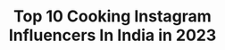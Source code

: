 ---
title: Top 10 Cooking Instagram Influencers In India in 2023
description: >-
  Find top cooking Instagram influencers in India in 2023. Most popular hashtags: #indianfood #foodphotography #indianfoodbloggers #foodblogger.
platform: Instagram
hits: 853
text_top: Discover the most popular Instagram profiles on inBeat.
text_bottom: Our search engine aggregates 853 Instagram influencers like this in India for you to connect with.
profiles:
  - username: "tamarawebb_"
    fullname: >-
      TAMARA WEBB 💫
    bio: >-
      Founder of @thebalancequeen LIFESTYLER•TRAVELLER•BELIEVER 👸 Wife & Mummy to 🧚‍♂️ 🌹 Healthy Cooking #balance 🥑 Fitness 😀 tw@tamarawebb.com
    location: "India"
    followers: 53255
    engagement: 805
    commentsToLikes: 0.078111
    id: ck8tavj66t8pm0j7872g8sxdw
    verified: false
    hashtags: "#covid, #postpartum, #newmum, #outfitoftheday"
  - username: "mrsshiftless"
    fullname: >-
      Misses Shiftless
    bio: >-
      🇮🇳Indian 🛵Powerd by aprilia 💏Shiftless Infected ⚠️ @theshiftless 💃Dance 👩‍🍳Cooking 🏸Badminton 👱‍♀️Teacher 👨‍🏫Doing PG 📩 DM for Promotions
    location: "India"
    followers: 20769
    engagement: 1228
    commentsToLikes: 0.023344
    id: ck0uc55xtg20x0i197vyalylb
    verified: false
    hashtags: "#ktmrc200, #tiktok, #malayalam, #thrissur"
  - username: "ink_mypassport"
    fullname: >-
      Prachi Gupta
    bio: >-
      Ink that leaves more than just impressions #inkmypassport 61 #stamps, countless #stories Follow @talksaucytome for my world travel inspired cooking!
    location: "India"
    followers: 7450
    engagement: 660
    commentsToLikes: 0.113712
    id: ck0w4gucgyhzs0i19m0gaudt7
    verified: false
    hashtags: "#inkmypassport, #throwback, #colorful, #visitcolombia"
  - username: "tithiduttasd"
    fullname: >-
      Tithi Dutta
    bio: >-
      PhD scholar #fashionblogger #kolkata #bengali #food #travel #lifestyle #beautytips #cooking
    location: "India"
    followers: 40605
    engagement: 414
    commentsToLikes: 0.033980
    id: ck8t9ueuope4x0j78kl4nrem5
    verified: false
    hashtags: "#wahhkolkata, #indianbeautyblogger, #instakolkata, #indiaclicks"
  - username: "wannaeat16"
    fullname: >-
      Shifa Shiwangi|Food&Lifestyle
    bio: >-
      Home Chef|Passionate for cooking 👩‍🍳 Foodie for life 🤤♥️ DM or email for invite/promotion/collab/product review
    location: "India"
    followers: 10871
    engagement: 1165
    commentsToLikes: 0.206078
    id: ck8tdq10m4cn00j7852e2zfhs
    verified: false
    hashtags: "#hkfoodie, #viralcontent, #foodilysm, #f52grams"
  - username: "cookingdiarybygargi"
    fullname: >-
      GARGI SHARMA | JAIPUR
    bio: >-
      Food blogger💕 Dm/mail for invites and collabs📲 Use#cookingdiarybygargi
    location: "India"
    followers: 21088
    engagement: 501
    commentsToLikes: 0.067984
    id: ckf5mns2sunx60j23e4v9aile
    verified: false
    hashtags: "#punefoodie, #jaipurbloggers, #delhidiaries, #delhibloggers"
  - username: "pratscorner"
    fullname: >-
      Prat's Corner
    bio: >-
      Passionate about Cooking, Photography and Craft From Kerala🏘️ Currently in Bangalore🌆 Home Chef👩‍🍳 Working 👩‍💻 Wife to a foodie💏
    location: "India"
    followers: 10332
    engagement: 721
    commentsToLikes: 0.230900
    id: ck8t9fa50nvgu0j78myguu2n9
    verified: false
    hashtags: "#naadanfood, #naadanoonu, #keralameals, #southindian"
  - username: "cook.and.click"
    fullname: >-
      Sivapriya
    bio: >-
      An instagram handle with recipes for eggless baking and vegetarian cooking!
    location: "India"
    followers: 9823
    engagement: 977
    commentsToLikes: 0.052252
    id: ck8tasku1svxv0j78fo4uh4tc
    verified: false
    hashtags: "#darkchocolate, #mumbaifoodie, #indianfood, #homebaker"
  - username: "thefood_lusttales"
    fullname: >-
      Sukanya Bidyanta 🥂
    bio: >-
      Avid food lover 🍳 🙋Here to introduce all of you to my cooking & eating out spree 🙌🏻 Zomato 11 🥧 Currently Kolkata based 📍 👇👇
    location: "India"
    followers: 4938
    engagement: 835
    commentsToLikes: 0.130378
    id: ck8t6m7ibe3jp0j786qye4uxp
    verified: false
    hashtags: "#tasty, #dinner, #delicious, #homemade"
  - username: "hyangla_bibi"
    fullname: >-
      Riya D 👩‍🍳
    bio: >-
      Food makes me happpp😃 Bengali from Kolkata,India🇮🇳 Engineer,living by herself in this city & cooking her heart out! Work-Cook-Click-Eat-Sleep-Repeat!😎
    location: "India"
    followers: 23015
    engagement: 614
    commentsToLikes: 0.041447
    id: ck15rtgb39m900i1954nhqdxf
    verified: false
    hashtags: "#bangalorefoodies, #foodphotography, #weekend, #eat"
---